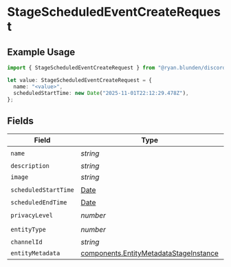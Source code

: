 # StageScheduledEventCreateRequest

## Example Usage

```typescript
import { StageScheduledEventCreateRequest } from "@ryan.blunden/discord-sdk/models/components";

let value: StageScheduledEventCreateRequest = {
  name: "<value>",
  scheduledStartTime: new Date("2025-11-01T22:12:29.478Z"),
};
```

## Fields

| Field                                                                                            | Type                                                                                             | Required                                                                                         | Description                                                                                      |
| ------------------------------------------------------------------------------------------------ | ------------------------------------------------------------------------------------------------ | ------------------------------------------------------------------------------------------------ | ------------------------------------------------------------------------------------------------ |
| `name`                                                                                           | *string*                                                                                         | :heavy_check_mark:                                                                               | N/A                                                                                              |
| `description`                                                                                    | *string*                                                                                         | :heavy_minus_sign:                                                                               | N/A                                                                                              |
| `image`                                                                                          | *string*                                                                                         | :heavy_minus_sign:                                                                               | N/A                                                                                              |
| `scheduledStartTime`                                                                             | [Date](https://developer.mozilla.org/en-US/docs/Web/JavaScript/Reference/Global_Objects/Date)    | :heavy_check_mark:                                                                               | N/A                                                                                              |
| `scheduledEndTime`                                                                               | [Date](https://developer.mozilla.org/en-US/docs/Web/JavaScript/Reference/Global_Objects/Date)    | :heavy_minus_sign:                                                                               | N/A                                                                                              |
| `privacyLevel`                                                                                   | *number*                                                                                         | :heavy_check_mark:                                                                               | N/A                                                                                              |
| `entityType`                                                                                     | *number*                                                                                         | :heavy_check_mark:                                                                               | N/A                                                                                              |
| `channelId`                                                                                      | *string*                                                                                         | :heavy_minus_sign:                                                                               | N/A                                                                                              |
| `entityMetadata`                                                                                 | [components.EntityMetadataStageInstance](../../models/components/entitymetadatastageinstance.md) | :heavy_minus_sign:                                                                               | N/A                                                                                              |